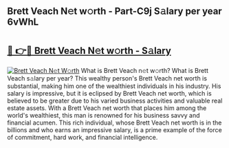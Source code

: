 ## Brett Veach N𝚎t w𝚘rth - Part-C9j S𝚊lary per year 6vWhL

# <h2><a href="http://gc3dppd.nevu.top/?p=Brett+Veach">🔗 👉🔴 Brett Veach N𝚎t w𝚘rth - S𝚊lary</a></h2>

[![Brett Veach N𝚎t W𝚘rth](https://i.imgur.com/Oavwk0R.jpeg)](http://gc3dppd.nevu.top/?p=Brett+Veach)
What is Brett Veach n𝚎t w𝚘rth? What is Brett Veach s𝚊lary per year?
This wealthy person's Brett Veach net worth is substantial, making him one of the wealthiest individuals in his industry. His salary is impressive, but it is eclipsed by Brett Veach net worth, which is believed to be greater due to his varied business activities and valuable real estate assets. With a Brett Veach net worth that places him among the world's wealthiest, this man is renowned for his business savvy and financial acumen. This rich individual, whose Brett Veach net worth is in the billions and who earns an impressive salary, is a prime example of the force of commitment, hard work, and financial intelligence.
